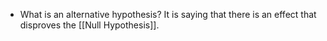 - What is an alternative hypothesis?
	It is saying that there is an effect that disproves the [[Null Hypothesis]]. 